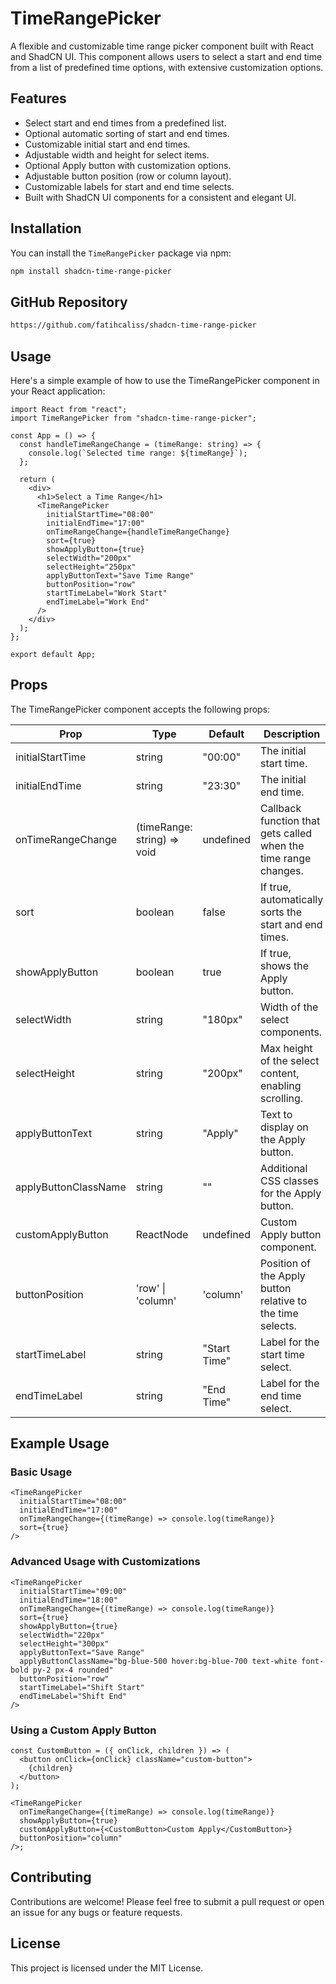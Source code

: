 # TimeRangePicker

A flexible and customizable time range picker component built with React and ShadCN UI. This component allows users to select a start and end time from a list of predefined time options, with extensive customization options.

## Features

- Select start and end times from a predefined list.
- Optional automatic sorting of start and end times.
- Customizable initial start and end times.
- Adjustable width and height for select items.
- Optional Apply button with customization options.
- Adjustable button position (row or column layout).
- Customizable labels for start and end time selects.
- Built with ShadCN UI components for a consistent and elegant UI.

## Installation

You can install the `TimeRangePicker` package via npm:

```bash
npm install shadcn-time-range-picker
```

## GitHub Repository

```bash
https://github.com/fatihcaliss/shadcn-time-range-picker
```

## Usage

Here's a simple example of how to use the TimeRangePicker component in your React application:

```tsx
import React from "react";
import TimeRangePicker from "shadcn-time-range-picker";

const App = () => {
  const handleTimeRangeChange = (timeRange: string) => {
    console.log(`Selected time range: ${timeRange}`);
  };

  return (
    <div>
      <h1>Select a Time Range</h1>
      <TimeRangePicker
        initialStartTime="08:00"
        initialEndTime="17:00"
        onTimeRangeChange={handleTimeRangeChange}
        sort={true}
        showApplyButton={true}
        selectWidth="200px"
        selectHeight="250px"
        applyButtonText="Save Time Range"
        buttonPosition="row"
        startTimeLabel="Work Start"
        endTimeLabel="Work End"
      />
    </div>
  );
};

export default App;
```

## Props

The TimeRangePicker component accepts the following props:

| Prop                 | Type                        | Default      | Description                                                     |
| -------------------- | --------------------------- | ------------ | --------------------------------------------------------------- |
| initialStartTime     | string                      | "00:00"      | The initial start time.                                         |
| initialEndTime       | string                      | "23:30"      | The initial end time.                                           |
| onTimeRangeChange    | (timeRange: string) => void | undefined    | Callback function that gets called when the time range changes. |
| sort                 | boolean                     | false        | If true, automatically sorts the start and end times.           |
| showApplyButton      | boolean                     | true         | If true, shows the Apply button.                                |
| selectWidth          | string                      | "180px"      | Width of the select components.                                 |
| selectHeight         | string                      | "200px"      | Max height of the select content, enabling scrolling.           |
| applyButtonText      | string                      | "Apply"      | Text to display on the Apply button.                            |
| applyButtonClassName | string                      | ""           | Additional CSS classes for the Apply button.                    |
| customApplyButton    | ReactNode                   | undefined    | Custom Apply button component.                                  |
| buttonPosition       | 'row' \| 'column'           | 'column'     | Position of the Apply button relative to the time selects.      |
| startTimeLabel       | string                      | "Start Time" | Label for the start time select.                                |
| endTimeLabel         | string                      | "End Time"   | Label for the end time select.                                  |

## Example Usage

### Basic Usage

```tsx
<TimeRangePicker
  initialStartTime="08:00"
  initialEndTime="17:00"
  onTimeRangeChange={(timeRange) => console.log(timeRange)}
  sort={true}
/>
```

### Advanced Usage with Customizations

```tsx
<TimeRangePicker
  initialStartTime="09:00"
  initialEndTime="18:00"
  onTimeRangeChange={(timeRange) => console.log(timeRange)}
  sort={true}
  showApplyButton={true}
  selectWidth="220px"
  selectHeight="300px"
  applyButtonText="Save Range"
  applyButtonClassName="bg-blue-500 hover:bg-blue-700 text-white font-bold py-2 px-4 rounded"
  buttonPosition="row"
  startTimeLabel="Shift Start"
  endTimeLabel="Shift End"
/>
```

### Using a Custom Apply Button

```tsx
const CustomButton = ({ onClick, children }) => (
  <button onClick={onClick} className="custom-button">
    {children}
  </button>
);

<TimeRangePicker
  onTimeRangeChange={(timeRange) => console.log(timeRange)}
  showApplyButton={true}
  customApplyButton={<CustomButton>Custom Apply</CustomButton>}
  buttonPosition="column"
/>;
```

## Contributing

Contributions are welcome! Please feel free to submit a pull request or open an issue for any bugs or feature requests.

## License

This project is licensed under the MIT License.
